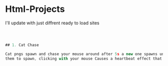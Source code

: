 # Html-Projects


I'll update with just diffrent ready to load sites


```js



## 1. Cat Chase

Cat pngs spawn and chase your mouse around after 5s a new one spawns unless you click the + button then it just forces 
them to spawn, clicking with your mouse Causes a heartbeat effect that pushes things away


```
